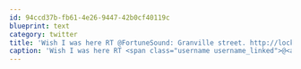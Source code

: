 ```yaml
---
id: 94ccd37b-fb61-4e26-9447-42b0cf40119c
blueprint: text
category: twitter
title: 'Wish I was here RT @FortuneSound: Granville street. http://lockerz.com/s/104586045'
caption: 'Wish I was here RT <span class="username username_linked">@<a href="https://twitter.com/FortuneSound" title="Fortune Sound Club">FortuneSound</a></span>: Granville street. http://lockerz.com/s/104586045'
---
```

